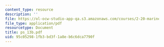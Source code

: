 ```yaml
---
content_type: resource
description: ''
file: https://ol-ocw-studio-app-qa.s3.amazonaws.com/courses/2-20-marine-hydrodynamics-13-021-spring-2005/95c052981fb3bd3f1a8eb6c6dca7790f_ps_13b.pdf
file_type: application/pdf
resourcetype: Document
title: ps_13b.pdf
uid: 95c05298-1fb3-bd3f-1a8e-b6c6dca7790f
---
```

